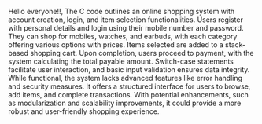 Hello everyone!!,
The C code outlines an online shopping system with account creation, login, and item selection functionalities.
Users register with personal details and login using their mobile number and password.
They can shop for mobiles, watches, and earbuds, with each category offering various options with prices.
Items selected are added to a stack-based shopping cart.
Upon completion, users proceed to payment, with the system calculating the total payable amount.
Switch-case statements facilitate user interaction, and basic input validation ensures data integrity.
While functional, the system lacks advanced features like error handling and security measures.
It offers a structured interface for users to browse, add items, and complete transactions.
With potential enhancements, such as modularization and scalability improvements, it could provide a more robust and user-friendly shopping experience.

